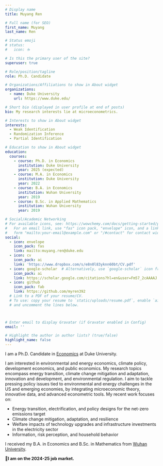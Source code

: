 ```yaml
---
# Display name
title: Muyang Ren

# Full name (for SEO)
first_name: Muyang
last_name: Ren

# Status emoji
# status:
#   icon: ☕️

# Is this the primary user of the site?
superuser: true

# Role/position/tagline
role: Ph.D. Candidate

# Organizations/Affiliations to show in About widget
organizations:
  - name: Duke University
    url: https://www.duke.edu/

# Short bio (displayed in user profile at end of posts)
bio: My research interests lie at microeconometrics.

# Interests to show in About widget
interests:
  - Weak Identification
  - Randomization Inference
  - Partial Identification

# Education to show in About widget
education:
  courses:
    - course: Ph.D. in Economics
      institution: Duke University
      year: 2025 (expected)
    - course: M.A. in Economics
      institution: Duke University
      year: 2022  
    - course: B.A. in Economics
      institution: Wuhan University
      year: 2019
    - course: B.Sc. in Applied Mathematics
      institution: Wuhan University
      year: 2019

# Social/Academic Networking
# For available icons, see: https://wowchemy.com/docs/getting-started/page-builder/#icons
#   For an email link, use "fas" icon pack, "envelope" icon, and a link in the
#   form "mailto:your-email@example.com" or "/#contact" for contact widget.
social:
  - icon: envelope
    icon_pack: fas
    link: mailto:muyang.ren@duke.edu
  - icon: cv
    icon_pack: ai
    link: 'https://www.dropbox.com/s/e8n0l83yknn60bt/CV.pdf'
  - icon: google-scholar  # Alternatively, use `google-scholar` icon from `ai` icon pack; graduation-cap
    icon_pack: ai
    link: https://scholar.google.com/citations?hl=en&user=Fm57_2cAAAAJ
  - icon: github
    icon_pack: fab
    link: https://github.com/myren392
  # Link to a PDF of your resume/CV.
  # To use: copy your resume to `static/uploads/resume.pdf`, enable `ai` icons in `params.yaml`,
  # and uncomment the lines below.



# Enter email to display Gravatar (if Gravatar enabled in Config)
email: ''

# Highlight the author in author lists? (true/false)
highlight_name: false
---
```


<!-- Zhenxuan is a Ph.D. Candidate in Environmental Economics and a [James B. Duke Fellow](https://gradschool.duke.edu/about/news/history-spotlight-james-b-duke-fellowship) at Duke University. He is also an [Energy Fellow](https://energy.duke.edu/about/energy-fellows) at the [Nicholas Institute for Energy, Environment & Sustainability](https://energy.duke.edu/), a [Fellow](https://energy.duke.edu/energy-data-analytics-phd-student-fellows) at the [Energy Data Analytics Lab](https://energy.duke.edu/research/energy-data), and a [Student Fellow](https://energyaccess.duke.edu/team/zhenxuan/) affiliated with [The James E. Rogers Energy Access Project](https://energyaccess.duke.edu/). -->

I am a Ph.D. Candidate in [Economics](https://econ.duke.edu/) at Duke University.

I am interested in environmental and energy economics, climate policy, development economics, and public economics. My research topics encompass energy transition, climate change mitigation and adaptation, innovation and development, and environmental regulation. I aim to tackle pressing policy issues tied to environmental and energy challenges in the US and emerging economies, by integrating microeconomic theory, innovative data, and advanced econometric tools. My recent work focuses on:
* Energy transition, electrification, and policy designs for the net-zero emissions target
* Climate change mitigation, adaptation, and resilience
* Welfare impacts of technology upgrades and infrastructure investments in the electricity sector
* Information, risk perception, and household behavior

I received my B.A. in Economics and B.Sc. in Mathematics from [Wuhan University](https://www.whu.edu.cn/).

🔎**I am on the 2024-25 job market.**

<!-- {{< icon name="download" pack="fas" >}} Download my {{< staticref "media/demo_resume.pdf" "newtab" >}}resumé{{< /staticref >}}. -->

<!-- {style="text-align: justify;"} -->
